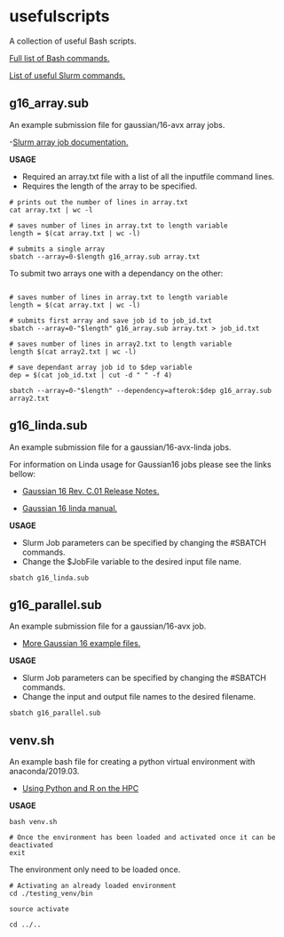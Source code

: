 # usefulscripts

A collection of useful Bash scripts. 

[Full list of Bash commands.](https://ss64.com/bash/)

[List of useful Slurm commands.](https://bookstack.surrey.ac.uk/books/high-performance-computing-%28hpc%29/page/useful-slurm-commands)

## g16_array.sub

An example submission file for gaussian/16-avx array jobs.

-[Slurm array job documentation.](https://slurm.schedmd.com/job_array.html)

__USAGE__
* Required an array.txt file with a list of all the inputfile command lines.  
* Requires the length of the array to be specified.

```shell
# prints out the number of lines in array.txt
cat array.txt | wc -l

# saves number of lines in array.txt to length variable
length = $(cat array.txt | wc -l)

# submits a single array
sbatch --array=0-$length g16_array.sub array.txt
```

To submit two arrays one with a dependancy on the other:

```shell

# saves number of lines in array.txt to length variable
length = $(cat array.txt | wc -l)

# submits first array and save job id to job_id.txt
sbatch --array=0-"$length" g16_array.sub array.txt > job_id.txt

# saves number of lines in array2.txt to length variable
length $(cat array2.txt | wc -l)

# save dependant array job id to $dep variable
dep = $(cat job_id.txt | cut -d " " -f 4)

sbatch --array=0-"$length" --dependency=afterok:$dep g16_array.sub array2.txt

```

## g16_linda.sub

An example submission file for a gaussian/16-avx-linda jobs.

For information on Linda usage for Gaussian16 jobs please see the links bellow: 


- [Gaussian 16 Rev. C.01 Release Notes.](https://gaussian.com/relnotes/)

- [Gaussian 16 linda manual.](https://gaussian.com/g16/lindamanual.pdf.gz)

__USAGE__
* Slurm Job parameters can be specified by changing the #SBATCH commands.
* Change the $JobFile variable to the desired input file name.  

```shell
sbatch g16_linda.sub
```

## g16_parallel.sub

An example submission file for a gaussian/16-avx job.

- [More Gaussian 16 example files.](https://gitlab.eps.surrey.ac.uk/rcs/eureka-examples/-/tree/master/gaussian/gaussian16)

__USAGE__
* Slurm Job parameters can be specified by changing the #SBATCH commands.
* Change the input and output file names to the desired filename.

```shell
sbatch g16_parallel.sub
```

## venv.sh

An example bash file for creating a python virtual environment with anaconda/2019.03.

- [Using Python and R on the HPC](https://bookstack.surrey.ac.uk/books/high-performance-computing-%28hpc%29/page/using-python-and-r-on-hpc)

__USAGE__

```shell
bash venv.sh

# Once the environment has been loaded and activated once it can be deactivated 
exit

```

The environment only need to be loaded once.

```shell
# Activating an already loaded environment 
cd ./testing_venv/bin

source activate

cd ../..
```
